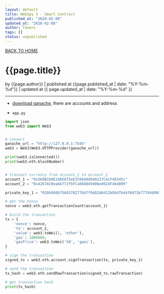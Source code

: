```yaml
---
layout: default
title: Web3py 3 - Smart Contract
published_at: "2020-02-08"
updated_at: "2020-02-08"
author: Taners
tags: []
status: unpublished
---
```


[BACK TO HOME](https://tane-rs.github.io)

# {{page.title}}

by {{page.author}} |
published at {{page.published_at | date: "%Y-%m-%d"}} |
updated at {{ page.updated_at | date: "%Y-%m-%d" }}

---

- [download ganache](truffleworkframe.com/ganache), there are accounts and address

- `app.py`

```python
import json
from web3 import Web3


# connect
ganache_url = "http://127.0.0.1:7545"
web3 = Web3(Web3.HTTPProvider(ganache_url))

print(web3.isConnected())
print(web3.eth.blockNumber)


# transact currency from account_1 to account_2
account_1 = "0x560B1b0E246E075eE1F6848dD40237C4cF46545c"
account_2 = "0x4267AC0eaAb772fbFCa668049406e0624F46d809"

private_key_1 = "020b98db75b8378277bb7f9d82d6d12b56d7b44f0473b77794d9006ec88270ac"

# get the nonce
nonce = web3.eth.getTransactionCount(account_1)

# build the transaction
tx = {
    'nonce': nonce,
    'to': account_2,
    'value': web3.toWei(1, 'ether'),
    'gas': 2000000,
    'gasPrice': web3.toWei('50', 'gwei'),
}

# sign the transaction
signed_tx = web3.eth.account.signTransaction(tx, private_key_1)

# send the transaction
tx_hash = web3.eth.sendRawTransaction(signed_tx.rawTransaction)

# get transaction hash
print(tx_hash)
```
